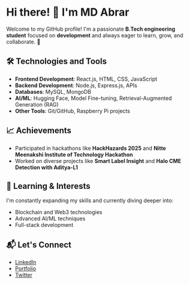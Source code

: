 # Hi there! 👋 I'm MD Abrar

Welcome to my GitHub profile! I'm a passionate **B.Tech engineering student** focused on **development** and always eager to learn, grow, and collaborate. 🚀  

## 🛠️ Technologies and Tools  
- **Frontend Development**: React.js, HTML, CSS, JavaScript  
- **Backend Development**: Node.js, Express.js, APIs  
- **Databases**: MySQL, MongoDB  
- **AI/ML**: Hugging Face, Model Fine-tuning, Retrieval-Augmented Generation (RAG)  
- **Other Tools**: Git/GitHub, Raspberry Pi projects  

## 📈 Achievements  
- Participated in hackathons like **HackHazards 2025** and **Nitte Meenakshi Institute of Technology Hackathon**  
- Worked on diverse projects like **Smart Label Insight** and **Halo CME Detection with Aditya-L1**  

## 🌱 Learning & Interests  
I'm constantly expanding my skills and currently diving deeper into:  
- Blockchain and Web3 technologies  
- Advanced AI/ML techniques  
- Full-stack development  

## 📬 Let's Connect  
- [LinkedIn](https://www.linkedin.com/in/your-profile)  
- [Portfolio](https://your-portfolio-link)  
- [Twitter](https://twitter.com/your-profile)  
